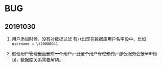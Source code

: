 # BUG

## 20191030

1. 用户添加时候，没有对数据过滤  有`/t`出现在数据库用户名字段中，比如`username = \t20080041`

2. ~~假设用户管理里面删除一个用户，且这个用户有过预约，那么服务会报500错误，数据库关系需要解耦。~~